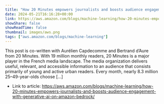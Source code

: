 ```yaml
---
title: "How 20 Minutes empowers journalists and boosts audience engagement with generative AI on Amazon Bedrock"
date: 2024-05-21T16:16:28+00:00
link: https://aws.amazon.com/blogs/machine-learning/how-20-minutes-empowers-journalists-and-boosts-audience-engagement-with-generative-ai-on-amazon-bedrock/
showShare: false
showReadTime: false
thumbnail: images/aws.png
tags: ["aws.amazon.com/blogs/machine-learning"]
---
```

This post is co-written with Aurélien Capdecomme and Bertrand d’Aure from 20 Minutes. With 19 million monthly readers, 20 Minutes is a major player in the French media landscape. The media organization delivers useful, relevant, and accessible information to an audience that consists primarily of young and active urban readers. Every month, nearly 8.3 million 25–49-year-olds choose […]

- Link to article: https://aws.amazon.com/blogs/machine-learning/how-20-minutes-empowers-journalists-and-boosts-audience-engagement-with-generative-ai-on-amazon-bedrock/